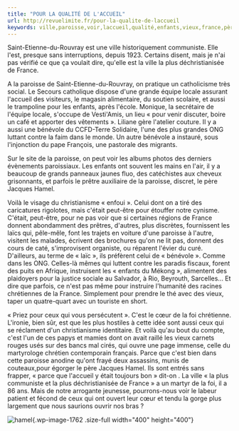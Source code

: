 ```yaml
---
title: "POUR LA QUALITÉ DE L'ACCUEIL"
url: http://revuelimite.fr/pour-la-qualite-de-laccueil
keywords: ville,paroisse,voir,laccueil,qualité,enfants,vieux,france,père,bénévole,cest,saintetiennedurouvray
---
```

Saint-Etienne-du-Rouvray est une ville historiquement communiste. Elle l'est, presque sans interruptions, depuis 1923. Certains disent, mais je n'ai pas vérifié ce que ça voulait dire, qu'elle est la ville la plus déchristianisée de France.

A la paroisse de Saint-Etienne-du-Rouvray, on pratique un catholicisme très social. Le Secours catholique dispose d'une grande équipe locale assurant l'accueil des visiteurs, le magasin alimentaire, du soutien scolaire, et aussi le trampoline pour les enfants, après l'école. Monique, la secrétaire de l'équipe locale, s'occupe de Vesti'Amis, un lieu « pour venir discuter, boire un café et apporter des vêtements ». Liliane gère l'atelier couture. Il y a aussi une bénévole du CCFD-Terre Solidaire, l'une des plus grandes ONG luttant contre la faim dans le monde. Un autre bénévole a instauré, sous l'injonction du pape François, une pastorale des migrants.

Sur le site de la paroisse, on peut voir les albums photos des derniers évènements paroissiaux. Les enfants ont souvent les mains en l'air, il y a beaucoup de grands panneaux jaunes fluo, des catéchistes aux cheveux grisonnants, et parfois le prêtre auxiliaire de la paroisse, discret, le père Jacques Hamel.

Voilà le visage du christianisme « enfoui ». Celui dont on a tiré des caricatures rigolotes, mais c'était peut-être pour étouffer notre cynisme. C'était, peut-être, pour ne pas voir que si certaines régions de France donnent abondamment des prêtres, d'autres, plus discrètes, fournissent les laïcs qui, pêle-mêle, font les trajets en voiture d'une paroisse à l'autre, visitent les malades, écrivent des brochures qu'on ne lit pas, donnent des cours de caté, s'improvisent organiste, ou réparent l'évier du curé. D'ailleurs, au terme de « laïc », ils préfèrent celui de « bénévole ». Comme dans les ONG. Celles-là mêmes qui luttent contre les paradis fiscaux, forent des puits en Afrique, instruisent les « enfants du Mékong », alimentent des plaidoyers pour la justice sociale au Salvador, à Rio, Beyrouth, Sarcelles... Et dire que parfois, ce n'est pas même pour instruire l'humanité des racines chrétiennes de la France. Simplement pour prendre le thé avec des vieux, taper un quatre-quart avec un touriste en short.

« Priez pour ceux qui vous persécutent ». C'est le cœur de la foi chrétienne. L'ironie, bien sûr, est que les plus hostiles à cette idée sont aussi ceux qui se réclament d'un christianisme identitaire. Et voilà qu'au bout du compte, c'est l'un de ces papys et mamies dont on avait raillé les vieux carnets rouges usés sur des bancs mal cirés, qui ouvre une page immense, celle du martyrologe chrétien contemporain français. Parce que c'est bien dans cette paroisse anodine qu'ont frayé deux assassins, munis de couteaux,pour égorger le père Jacques Hamel. Ils sont entrés sans frapper, « parce que l'accueil y était toujours bon » dit-on . La ville « la plus communiste et la plus déchristianisée de France » a un martyr de la foi, il a 86 ans. Mais de notre arrogante jeunesse, pourrons-nous voir le labeur patient et fécond de ceux qui ont ouvert leur cœur et tendu la gorge plus largement que nous saurions ouvrir nos bras ?

![hamel](http://revuelimite.fr/wp-content/uploads/2016/07/hamel.jpg){.wp-image-1762 .size-full width="400" height="400"}

